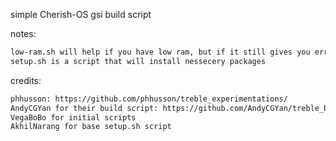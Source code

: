 simple Cherish-OS gsi build script

notes:
```bash
low-ram.sh will help if you have low ram, but if it still gives you errors use swap or zram.
setup.sh is a script that will install nessecery packages 
```
credits:
```bash
phhusson: https://github.com/phhusson/treble_experimentations/
AndyCGYan for their build script: https://github.com/AndyCGYan/treble_build_los
VegaBoBo for initial scripts
AkhilNarang for base setup.sh script
```
